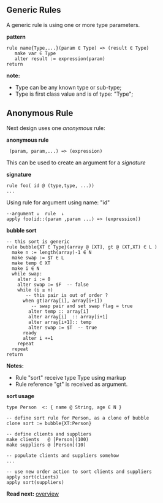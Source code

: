 ## Generic Rules

A generic rule is using one or more type parameters. 

**pattern**
```
rule name{Type,...}(param ∈ Type) => (result ∈ Type)
   make var ∈ Type
   alter result := expression(param)
return
```

**note:** 
* Type can be any known type or sub-type;
* Type is first class value and is of type: "Type";

## Anonymous Rule

Next design uses one _anonymous_ rule:

**anonymous rule**
```
 (param, param,...) => (expression)
```

This can be used to create an argument for a _signature_

**signature**
```
rule foo( id @ (type,type, ...))
...
```

Using rule for argument using name: "id"

```
--argument ↓  rule  ↓
apply foo(id::(param ,param ...) => (expression))
```


**bubble sort**

```
-- this sort is generic 
rule bubble{XT ∈ Type}(array @ [XT], gt @ (XT,XT) ∈ L )
  make n := length(array)-1 ∈ N 
  make swap := $T ∈ L
  make temp ∈ XT
  make i ∈ N
  while swap:
    alter i := 0
    alter swap := $F  -- false
    while (i ≤ n)
       -- this pair is out of order ?
      when gt(array[i], array[i+1])
         -- swap pair and set swap flag = true
        alter temp :: array[i]
        alter array[i]  :: array[i+1]
        alter array[i+1]:: temp
        alter swap := $T  -- true
      ready
      alter i +=1
    repeat
  repeat
return
```

**Notes:**

* Rule "sort" receive type Type using markup <X> 
* Rule reference "gt" is received as argument.

**sort usage**

```
type Person  <: { name @ String, age ∈ N }

-- define sort rule for Person, as a clone of bubble
clone sort := bubble{XT:Person}

-- define clients and suppliers
make clients   @ [Person](100)
make suppliers @ [Person](10)

-- populate clients and suppliers somehow
...

-- use new order action to sort clients and suppliers
apply sort(clients)
apply sort(suppliers)
```

**Read next:** [overview](../syntax/overview.md)
